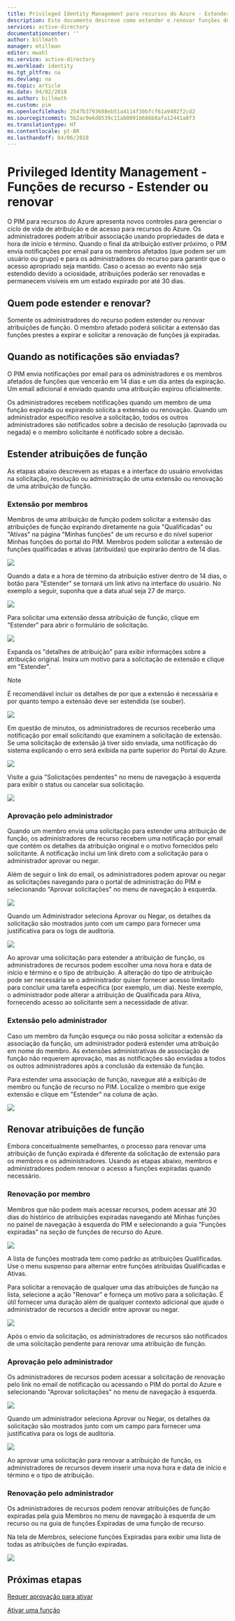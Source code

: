 ```yaml
---
title: Privileged Identity Management para recursos do Azure - Estender e renovar funções | Microsoft Docs
description: Este documento descreve como estender e renovar funções de recurso do Azure para recursos do PIM.
services: active-directory
documentationcenter: ''
author: billmath
manager: mtillman
editor: mwahl
ms.service: active-directory
ms.workload: identity
ms.tgt_pltfrm: na
ms.devlang: na
ms.topic: article
ms.date: 04/02/2018
ms.author: billmath
ms.custom: pim
ms.openlocfilehash: 2547b3793688eb51a4114f30bfcf61a9402f2cd2
ms.sourcegitcommit: 5b2ac9e6d8539c11ab0891b686b8afa12441a8f3
ms.translationtype: HT
ms.contentlocale: pt-BR
ms.lasthandoff: 04/06/2018
---
```

# <a name="privileged-identity-management---resource-roles---extend-or-renew"></a>Privileged Identity Management - Funções de recurso - Estender ou renovar

O PIM para recursos do Azure apresenta novos controles para gerenciar o ciclo de vida de atribuição e de acesso para recursos do Azure. Os administradores podem atribuir associação usando propriedades de data e hora de início e término. Quando o final da atribuição estiver próximo, o PIM envia notificações por email para os membros afetados (que podem ser um usuário ou grupo) e para os administradores do recurso para garantir que o acesso apropriado seja mantido. Caso o acesso ao evento não seja estendido devido a ociosidade, atribuições poderão ser renovadas e permanecem visíveis em um estado expirado por até 30 dias.

## <a name="who-can-extend-and-renew"></a>Quem pode estender e renovar?

Somente os administradores do recurso podem estender ou renovar atribuições de função. O membro afetado poderá solicitar a extensão das funções prestes a expirar e solicitar a renovação de funções já expiradas.

## <a name="when-are-notifications-sent"></a>Quando as notificações são enviadas?

O PIM envia notificações por email para os administradores e os membros afetados de funções que vencerão em 14 dias e um dia antes da expiração. Um email adicional é enviado quando uma atribuição expirou oficialmente. 

Os administradores recebem notificações quando um membro de uma função expirada ou expirando solicita a extensão ou renovação. Quando um administrador específico resolve a solicitação, todos os outros administradores são notificados sobre a decisão de resolução (aprovada ou negada) e o membro solicitante é notificado sobre a decisão. 

## <a name="extend-role-assignments"></a>Estender atribuições de função

As etapas abaixo descrevem as etapas e a interface do usuário envolvidas na solicitação, resolução ou administração de uma extensão ou renovação de uma atribuição de função. 

### <a name="member-extend"></a>Extensão por membros

Membros de uma atribuição de função podem solicitar a extensão das atribuições de função expirando diretamente na guia "Qualificadas" ou "Ativas" na página "Minhas funções" de um recurso e do nível superior Minhas funções do portal do PIM. Membros podem solicitar a extensão de funções qualificadas e ativas (atribuídas) que expirarão dentro de 14 dias.

![](media/azure-pim-resource-rbac/aadpim_rbac_extend_ui.png)

Quando a data e a hora de término da atribuição estiver dentro de 14 dias, o botão para "Estender" se tornará um link ativo na interface do usuário. No exemplo a seguir, suponha que a data atual seja 27 de março.

![](media/azure-pim-resource-rbac/aadpim_rbac_extend_within_14.png)

Para solicitar uma extensão dessa atribuição de função, clique em "Estender" para abrir o formulário de solicitação.

![](media/azure-pim-resource-rbac/aadpim_rbac_extend_role_assignment_request.png)

Expanda os "detalhes de atribuição" para exibir informações sobre a atribuição original. Insira um motivo para a solicitação de extensão e clique em "Estender".

>[!Note]
>É recomendável incluir os detalhes de por que a extensão é necessária e por quanto tempo a extensão deve ser estendida (se souber).

![](media/azure-pim-resource-rbac/aadpim_rbac_extend_form_complete.png)

Em questão de minutos, os administradores de recursos receberão uma notificação por email solicitando que examinem a solicitação de extensão. Se uma solicitação de extensão já tiver sido enviada, uma notificação do sistema explicando o erro será exibida na parte superior do Portal do Azure.

![](media/azure-pim-resource-rbac/aadpim_rbac_extend_failed_existing_request.png)

Visite a guia "Solicitações pendentes" no menu de navegação à esquerda para exibir o status ou cancelar sua solicitação.

![](media/azure-pim-resource-rbac/aadpim_rbac_extend_cancel_request.png)

### <a name="admin-approve"></a>Aprovação pelo administrador

Quando um membro envia uma solicitação para estender uma atribuição de função, os administradores de recurso recebem uma notificação por email que contém os detalhes da atribuição original e o motivo fornecidos pelo solicitante. A notificação inclui um link direto com a solicitação para o administrador aprovar ou negar. 

Além de seguir o link do email, os administradores podem aprovar ou negar as solicitações navegando para o portal de administração do PIM e selecionando "Aprovar solicitações" no menu de navegação à esquerda.

![](media/azure-pim-resource-rbac/aadpim_rbac_extend_admin_approve_grid.png)

Quando um Administrador seleciona Aprovar ou Negar, os detalhes da solicitação são mostrados junto com um campo para fornecer uma justificativa para os logs de auditoria.

![](media/azure-pim-resource-rbac/aadpim_rbac_extend_admin_approve_blade.png)

Ao aprovar uma solicitação para estender a atribuição de função, os administradores de recursos podem escolher uma nova hora e data de início e término e o tipo de atribuição. A alteração do tipo de atribuição pode ser necessária se o administrador quiser fornecer acesso limitado para concluir uma tarefa específica (por exemplo, um dia). Neste exemplo, o administrador pode alterar a atribuição de Qualificada para Ativa, fornecendo acesso ao solicitante sem a necessidade de ativar.

### <a name="admin-extend"></a>Extensão pelo administrador

Caso um membro da função esqueça ou não possa solicitar a extensão da associação da função, um administrador poderá estender uma atribuição em nome do membro. As extensões administrativas de associação de função não requerem aprovação, mas as notificações são enviadas a todos os outros administradores após a conclusão da extensão da função.

Para estender uma associação de função, navegue até a exibição de membro ou função de recurso no PIM. Localize o membro que exige extensão e clique em "Estender" na coluna de ação.

![](media/azure-pim-resource-rbac/aadpim_rbac_extend_admin_extend.png)

## <a name="renew-role-assignments"></a>Renovar atribuições de função

Embora conceitualmente semelhantes, o processo para renovar uma atribuição de função expirada é diferente da solicitação de extensão para os membros e os administradores. Usando as etapas abaixo, membros e administradores podem renovar o acesso a funções expiradas quando necessário.

### <a name="member-renew"></a>Renovação por membro

Membros que não podem mais acessar recursos, podem acessar até 30 dias do histórico de atribuições expiradas navegando até Minhas funções no painel de navegação à esquerda do PIM e selecionando a guia "Funções expiradas" na seção de funções de recurso do Azure.

![](media/azure-pim-resource-rbac/aadpim_rbac_renew_from_myroles.png)

A lista de funções mostrada tem como padrão as atribuições Qualificadas. Use o menu suspenso para alternar entre funções atribuídas Qualificadas e Ativas.

Para solicitar a renovação de qualquer uma das atribuições de função na lista, selecione a ação "Renovar" e forneça um motivo para a solicitação. É útil fornecer uma duração além de qualquer contexto adicional que ajude o administrador de recursos a decidir entre aprovar ou negar.

![](media/azure-pim-resource-rbac/aadpim_rbac_renew_request_form.png)

Após o envio da solicitação, os administradores de recursos são notificados de uma solicitação pendente para renovar uma atribuição de função.

### <a name="admin-approves"></a>Aprovação pelo administrador

Os administradores de recursos podem acessar a solicitação de renovação pelo link no email de notificação ou acessando o PIM do portal do Azure e selecionando "Aprovar solicitações" no menu de navegação à esquerda.

![](media/azure-pim-resource-rbac/aadpim_rbac_extend_admin_approve_grid.png)

Quando um administrador seleciona Aprovar ou Negar, os detalhes da solicitação são mostrados junto com um campo para fornecer uma justificativa para os logs de auditoria.

![](media/azure-pim-resource-rbac/aadpim_rbac_extend_admin_approve_blade.png)

Ao aprovar uma solicitação para renovar a atribuição de função, os administradores de recursos devem inserir uma nova hora e data de início e término e o tipo de atribuição. 

### <a name="admin-renew"></a>Renovação pelo administrador

Os administradores de recursos podem renovar atribuições de função expiradas pela guia Membros no menu de navegação à esquerda de um recurso ou na guia de funções Expiradas de uma função de recurso.

Na tela de Membros, selecione funções Expiradas para exibir uma lista de todas as atribuições de função expiradas.

![](media/azure-pim-resource-rbac/aadpim_rbac_renew_from_member_blade.png)

## <a name="next-steps"></a>Próximas etapas

[Requer aprovação para ativar](pim-resource-roles-approval-workflow.md)

[Ativar uma função](pim-resource-roles-use-the-audit-log.md)


